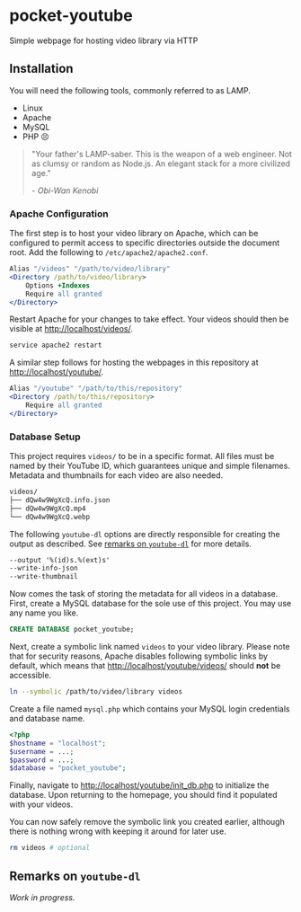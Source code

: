 # pocket-youtube

Simple webpage for hosting video library via HTTP

## Installation

You will need the following tools, commonly referred to as LAMP.

- Linux
- Apache
- MySQL
- PHP :persevere:

> "Your father's LAMP-saber. This is the weapon of a web engineer. Not as clumsy or random as Node.js. An elegant stack for a more civilized age."
>
> \- *Obi-Wan Kenobi*

### Apache Configuration

The first step is to host your video library on Apache, which can be configured to permit access to specific directories outside the document root. Add the following to `/etc/apache2/apache2.conf`.

```apache
Alias "/videos" "/path/to/video/library"
<Directory /path/to/video/library>
    Options +Indexes
    Require all granted
</Directory>
```

Restart Apache for your changes to take effect. Your videos should then be visible at [http://localhost/videos/](http://localhost/videos/).

```sh
service apache2 restart
```

A similar step follows for hosting the webpages in this repository at [http://localhost/youtube/](http://localhost/youtube/).

```apache
Alias "/youtube" "/path/to/this/repository"
<Directory /path/to/this/repository>
    Require all granted
</Directory>
```

### Database Setup

This project requires `videos/` to be in a specific format. All files must be named by their YouTube ID, which guarantees unique and simple filenames. Metadata and thumbnails for each video are also needed.

```txt
videos/
├── dQw4w9WgXcQ.info.json
├── dQw4w9WgXcQ.mp4
└── dQw4w9WgXcQ.webp
```

The following `youtube-dl` options are directly responsible for creating the output as described. See [remarks on `youtube-dl`](#remarks-on-youtube-dl) for more details.

```txt
--output '%(id)s.%(ext)s'
--write-info-json
--write-thumbnail
```

Now comes the task of storing the metadata for all videos in a database. First, create a MySQL database for the sole use of this project. You may use any name you like.

```sql
CREATE DATABASE pocket_youtube;
```

Next, create a symbolic link named `videos` to your video library. Please note that for security reasons, Apache disables following symbolic links by default, which means that [http://localhost/youtube/videos/](http://localhost/youtube/videos/) should **not** be accessible.

```sh
ln --symbolic /path/to/video/library videos
```

Create a file named `mysql.php` which contains your MySQL login credentials and database name.

```php
<?php
$hostname = "localhost";
$username = ...;
$password = ...;
$database = "pocket_youtube";
```

Finally, navigate to [http://localhost/youtube/init_db.php](http://localhost/youtube/init_db.php) to initialize the database. Upon returning to the homepage, you should find it populated with your videos.

You can now safely remove the symbolic link you created earlier, although there is nothing wrong with keeping it around for later use.

```sh
rm videos # optional
```

## Remarks on `youtube-dl`

*Work in progress.*
